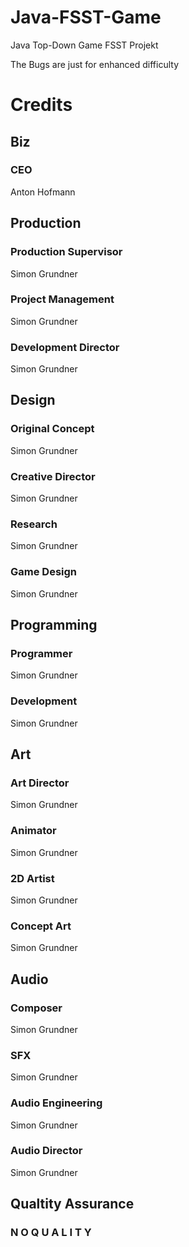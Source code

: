 # Java-FSST-Game
Java Top-Down Game FSST Projekt

The Bugs are just for enhanced difficulty

# Credits
## Biz
### CEO
Anton Hofmann

## Production
### Production Supervisor
Simon Grundner
### Project Management
Simon Grundner
### Development Director
Simon Grundner

## Design
### Original Concept
Simon Grundner
### Creative Director
Simon Grundner
### Research
Simon Grundner
### Game Design
Simon Grundner 

## Programming
### Programmer
Simon Grundner
### Development
Simon Grundner

## Art
### Art Director
Simon Grundner
### Animator
Simon Grundner
### 2D Artist
Simon Grundner
### Concept Art
Simon Grundner

## Audio
### Composer
Simon Grundner
### SFX
Simon Grundner
### Audio Engineering
Simon Grundner
### Audio Director
Simon Grundner

## Qualtity Assurance
### N O Q U A L I T Y
